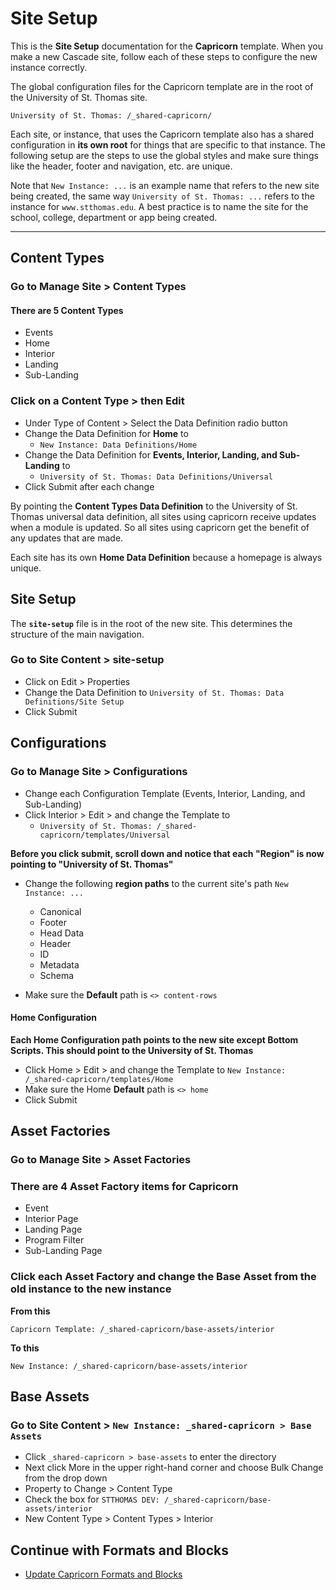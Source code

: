# Site Setup

This is the **Site Setup** documentation for the **Capricorn** template. When you make a new Cascade site, follow each of these steps to configure the new instance correctly.

The global configuration files for the Capricorn template are in the root of the University of St. Thomas site.

```
University of St. Thomas: /_shared-capricorn/
```

Each site, or instance, that uses the Capricorn template also has a shared configuration in **its own root** for things that are specific to that instance. The following setup are the steps to use the global styles and make sure things like the header, footer and navigation, etc. are unique.

Note that `New Instance: ...` is an example name that refers to the new site being created, the same way `University of St. Thomas: ...` refers to the instance for `www.stthomas.edu`. A best practice is to name the site for the school, college, department or app being created.

---

## Content Types

### Go to Manage Site > Content Types

#### There are 5 Content Types

-   Events
-   Home
-   Interior
-   Landing
-   Sub-Landing

### Click on a Content Type > then Edit

-   Under Type of Content > Select the Data Definition radio button
-   Change the Data Definition for **Home** to
    -   `New Instance: Data Definitions/Home`
-   Change the Data Definition for **Events, Interior, Landing, and Sub-Landing** to
    -   `University of St. Thomas: Data Definitions/Universal`
-   Click Submit after each change

By pointing the **Content Types Data Definition** to the University of St. Thomas universal data definition, all sites using capricorn receive updates when a module is updated. So all sites using capricorn get the benefit of any updates that are made.

Each site has its own **Home Data Definition** because a homepage is always unique.

## Site Setup

The **`site-setup`** file is in the root of the new site. This determines the structure of the main navigation.

### Go to Site Content > site-setup

-   Click on Edit > Properties
-   Change the Data Definition to `University of St. Thomas: Data Definitions/Site Setup`
-   Click Submit

## Configurations

### Go to Manage Site > Configurations

-   Change each Configuration Template (Events, Interior, Landing, and Sub-Landing)
-   Click Interior > Edit > and change the Template to
    -   `University of St. Thomas: /_shared-capricorn/templates/Universal`

**Before you click submit, scroll down and notice that each "Region" is now pointing to "University of St. Thomas"**

-   Change the following **region paths** to the current site's path `New Instance: ...`

    -   Canonical
    -   Footer
    -   Head Data
    -   Header
    -   ID
    -   Metadata
    -   Schema

-   Make sure the **Default** path is `<> content-rows`

#### Home Configuration

**Each Home Configuration path points to the new site except Bottom Scripts. This should point to the University of St. Thomas**

-   Click Home > Edit > and change the Template to `New Instance: /_shared-capricorn/templates/Home`
-   Make sure the Home **Default** path is `<> home`
-   Click Submit

## Asset Factories

### Go to Manage Site > Asset Factories

### There are 4 Asset Factory items for Capricorn

-   Event
-   Interior Page
-   Landing Page
-   Program Filter
-   Sub-Landing Page

### Click each Asset Factory and change the Base Asset from the old instance to the new instance

**From this**

```
Capricorn Template: /_shared-capricorn/base-assets/interior
```

**To this**

```
New Instance: /_shared-capricorn/base-assets/interior
```

## Base Assets

### Go to Site Content > `New Instance: _shared-capricorn > Base Assets`

-   Click `_shared-capricorn > base-assets` to enter the directory
-   Next click More in the upper right-hand corner and choose Bulk Change from the drop down
-   Property to Change > Content Type
-   Check the box for `STTHOMAS DEV: /_shared-capricorn/base-assets/interior`
-   New Content Type > Content Types > Interior

## Continue with Formats and Blocks

-   [Update Capricorn Formats and Blocks](https://github.com/UniversityOfSaintThomas/Cascade_documentation/blob/main/capricorn/02_update_formats_blocks.md#updating-formats-and-blocks)
